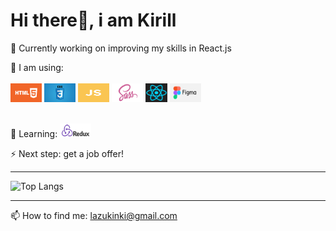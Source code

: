 # Hi there👋, i am Kirill

🔭 Currently working on improving my skills in React.js
<br>

🌱 I am using:
<br>
<br>
<img src="img/HTML55.png" width="50px" height="30px" /> <img src="img/css3.png" width="50px" height="30px" /> <img src="img/js.jpg" width="50px" height="30px" /> <img src="./img/sass.png" width="50px" height="30px" /> <img src="./img/react-logo-1.png" width="35px" height="30px" /> <img src="./img/figma.png" width="50px" height="30px" />
<br>
<br>

🤔 Learning: <img src="./img/redux1.png" width="50px" height="22px" />
<br>

⚡ Next step: get a job offer!
<br>

<hr/>

![Top Langs](https://github-readme-stats.vercel.app/api/top-langs/?username=Cyrreal&theme=tokyonight)

<hr/>

📫 How to find me: lazukinki@gmail.com

<!--
**Cyrreal/Cyrreal** is a ✨ _special_ ✨ repository because its `README.md` (this file) appears on your GitHub profile.

Here are some ideas to get you started:

- 🔭 I’m currently working on ...
- 🌱 I’m currently learning ...
- 👯 I’m looking to collaborate on ...
- 🤔 I’m looking for help with ...
- 💬 Ask me about ...
- 📫 How to reach me: ...
- 😄 Pronouns: ...
- ⚡ Fun fact: ...
-->
